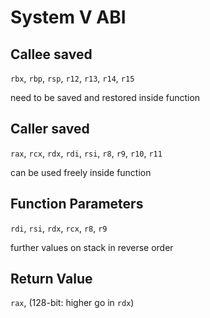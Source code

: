 # System V ABI
## Callee saved
`rbx`, `rbp`, `rsp`, `r12`, `r13`, `r14`, `r15`

need to be saved and restored inside function

## Caller saved
`rax`, `rcx`, `rdx`, `rdi`, `rsi`, `r8`, `r9`, `r10`, `r11`

can be used freely inside function

## Function Parameters
`rdi`, `rsi`, `rdx`, `rcx`, `r8`, `r9`

further values on stack in reverse order

## Return Value
`rax`, (128-bit: higher go in `rdx`)
